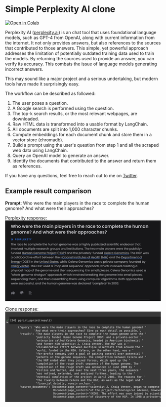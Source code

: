 # Simple Perplexity AI clone


[![Open in Colab](https://colab.research.google.com/assets/colab-badge.svg)](https://colab.research.google.com/github/mklarqvist/ai-playground/blob/main/perplexity-clone/perplexity_clone.ipynb)

Perplexity AI ([perplexity.ai](perplexity.ai)) is an chat tool that uses foundational language models, such as GPT-4 from OpenAI, along with current information from the internet. It not only provides answers, but also references to the sources that contributed to those answers. This simple, yet powerful approach addresses the limitation of potentially outdated training data used to train the models. By returning the sources used to provide an answer, you can verify its accuracy. This combats the issue of language models generating incorrect answers.

This may sound like a major project and a serious undertaking, but modern tools have made it surprisingly easy.

The workflow can be described as followed:

1. The user poses a question.
2. A Google search is performed using the question.
3. The top-k search results, or the most relevant webpages, are downloaded.
4. Raw HTML data is transformed into a usable format by LangChain.
5. All documents are split into 1,000 character chunks.
6. Compute embeddings for each document chunk and store them in a vector store (chromadb).
7. Build a prompt using the user's question from step 1 and all the scraped web data using LangChain.
8. Query an OpenAI model to generate an answer.
9. Identify the documents that contributed to the answer and return them as references.

If you have any questions, feel free to reach out to me on [Twitter](http://twitter.com/marcusklarqvist).

## Example result comparison

**Prompt**: Who were the main players in the race to complete the human genome? And what were their approaches?

Perplexity response:
![An image](perplexity_answer.png)

Clone response:
![An image](clone_answer.png)